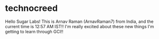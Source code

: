 # technocreed
Hello Sugar Labs!
This is Arnav Raman (ArnavRaman7) from India, and the current time is 12:57 AM IST!!
I'm really excited about these new things I'm getting to learn through GCI!!
